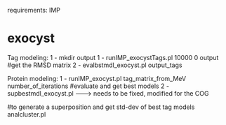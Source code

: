 

requirements:
IMP 


# exocyst

Tag modeling:
1 - mkdir output
1 - runIMP_exocystTags.pl 10000 0 output
#get the RMSD matrix
2 - evalbstmdl_exocyst.pl output_tags


Protein modeling:
1 - runIMP_exocyst.pl tag_matrix_from_MeV number_of_iterations
#evaluate and get best models
2 - supbestmdl_exocyst.pl  ---> needs to be fixed, modified for the COG

#to generate a superposition and get std-dev of best tag models 
analcluster.pl 
